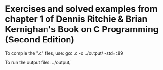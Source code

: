 # Exercises and solved examples from chapter 1 of Dennis Ritchie & Brian Kernighan's Book on C Programming (Second Edition)

To compile the ".c" files, use: gcc <filename>.c -o ../output/<filename> -std=c89

To run the output files: ../output/<filename>


